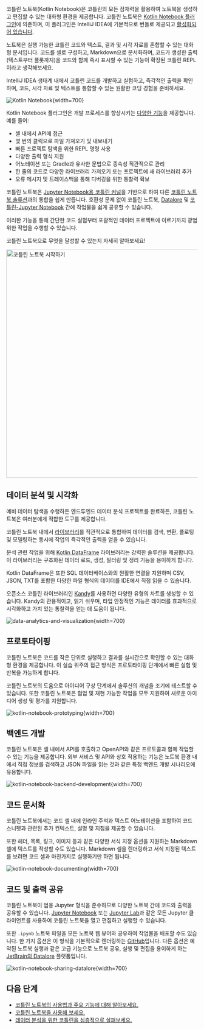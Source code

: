 [//]: # (title: 코틀린 노트북)

코틀린 노트북(Kotlin Notebook)은 코틀린의 모든 잠재력을 활용하여 노트북을 생성하고 편집할 수 있는 대화형 환경을 제공합니다.
코틀린 노트북은 [Kotlin Notebook 플러그인](https://plugins.jetbrains.com/plugin/16340-kotlin-notebook)에 의존하며, 이 플러그인은 IntelliJ IDEA에 기본적으로 번들로 제공되고 [활성화되어 있습니다](kotlin-notebook-set-up-env.md).

노트북은 실행 가능한 코틀린 코드와 텍스트, 결과 및 시각 자료를 혼합할 수 있는 대화형 문서입니다. 코드를 셀로 구성하고, Markdown으로 문서화하며, 코드가 생성한 출력(텍스트부터 플롯까지)을 코드와 함께 즉시 표시할 수 있는 기능이 확장된 코틀린 REPL이라고 생각해보세요.

IntelliJ IDEA 생태계 내에서 코틀린 코드를 개발하고 실험하고, 즉각적인 출력을 확인하며, 코드, 시각 자료 및 텍스트를 통합할 수 있는 원활한 코딩 경험을 준비하세요.

![Kotlin Notebook](data-analysis-notebook.gif){width=700}

Kotlin Notebook 플러그인은 개발 프로세스를 향상시키는 [다양한 기능](https://www.jetbrains.com/help/idea/kotlin-notebook.html)을 제공합니다. 예를 들어:

*   셀 내에서 API에 접근
*   몇 번의 클릭으로 파일 가져오기 및 내보내기
*   빠른 프로젝트 탐색을 위한 REPL 명령 사용
*   다양한 출력 형식 지원
*   어노테이션 또는 Gradle과 유사한 문법으로 종속성 직관적으로 관리
*   한 줄의 코드로 다양한 라이브러리 가져오기 또는 프로젝트에 새 라이브러리 추가
*   오류 메시지 및 트레이스백을 통해 디버깅을 위한 통찰력 확보

코틀린 노트북은 [Jupyter Notebook용 코틀린 커널](https://github.com/Kotlin/kotlin-jupyter?tab=readme-ov-file#kotlin-kernel-for-ipythonjupyter)을 기반으로 하여 다른 [코틀린 노트북 솔루션](data-analysis-overview.md#notebooks)과의 통합을 쉽게 만듭니다. 호환성 문제 없이 코틀린 노트북, [Datalore](https://datalore.jetbrains.com/) 및 [코틀린-Jupyter Notebook](https://github.com/Kotlin/kotlin-jupyter) 간에 작업물을 쉽게 공유할 수 있습니다.

이러한 기능을 통해 간단한 코드 실험부터 포괄적인 데이터 프로젝트에 이르기까지 광범위한 작업을 수행할 수 있습니다.

코틀린 노트북으로 무엇을 달성할 수 있는지 자세히 알아보세요!

<a href="get-started-with-kotlin-notebooks.md"><img src="notebook-get-started-button.svg" width="600" alt="코틀린 노트북 시작하기" style="block"/></a>

## 데이터 분석 및 시각화

예비 데이터 탐색을 수행하든 엔드투엔드 데이터 분석 프로젝트를 완료하든, 코틀린 노트북은 여러분에게 적합한 도구를 제공합니다.

코틀린 노트북 내에서 [라이브러리](data-analysis-libraries.md)를 직관적으로 통합하여 데이터를 검색, 변환, 플로팅 및 모델링하는 동시에 작업의 즉각적인 출력을 얻을 수 있습니다.

분석 관련 작업을 위해 [Kotlin DataFrame](https://kotlin.github.io/dataframe/overview.html) 라이브러리는 강력한 솔루션을 제공합니다. 이 라이브러리는 구조화된 데이터 로드, 생성, 필터링 및 정리 기능을 용이하게 합니다.

Kotlin DataFrame은 또한 SQL 데이터베이스와의 원활한 연결을 지원하며 CSV, JSON, TXT를 포함한 다양한 파일 형식의 데이터를 IDE에서 직접 읽을 수 있습니다.

오픈소스 코틀린 라이브러리인 [Kandy](https://kotlin.github.io/kandy/welcome.html)를 사용하면 다양한 유형의 차트를 생성할 수 있습니다. Kandy의 관용적이고, 읽기 쉬우며, 타입 안정적인 기능은 데이터를 효과적으로 시각화하고 가치 있는 통찰력을 얻는 데 도움이 됩니다.

![data-analytics-and-visualization](data-analysis-kandy-example.png){width=700}

## 프로토타이핑

코틀린 노트북은 코드를 작은 단위로 실행하고 결과를 실시간으로 확인할 수 있는 대화형 환경을 제공합니다. 이 실습 위주의 접근 방식은 프로토타이핑 단계에서 빠른 실험 및 반복을 가능하게 합니다.

코틀린 노트북의 도움으로 아이디어 구상 단계에서 솔루션의 개념을 조기에 테스트할 수 있습니다. 또한 코틀린 노트북은 협업 및 재현 가능한 작업을 모두 지원하여 새로운 아이디어 생성 및 평가를 지원합니다.

![kotlin-notebook-prototyping](kotlin-notebook-prototyping.png){width=700}

## 백엔드 개발

코틀린 노트북은 셀 내에서 API를 호출하고 OpenAPI와 같은 프로토콜과 함께 작업할 수 있는 기능을 제공합니다. 외부 서비스 및 API와 상호 작용하는 기능은 노트북 환경 내에서 직접 정보를 검색하고 JSON 파일을 읽는 것과 같은 특정 백엔드 개발 시나리오에 유용합니다.

![kotlin-notebook-backend-development](kotlin-notebook-backend-development.png){width=700}

## 코드 문서화

코틀린 노트북에서는 코드 셀 내에 인라인 주석과 텍스트 어노테이션을 포함하여 코드 스니펫과 관련된 추가 컨텍스트, 설명 및 지침을 제공할 수 있습니다.

또한 헤더, 목록, 링크, 이미지 등과 같은 다양한 서식 지정 옵션을 지원하는 Markdown 셀에 텍스트를 작성할 수도 있습니다. Markdown 셀을 렌더링하고 서식 지정된 텍스트를 보려면 코드 셀과 마찬가지로 실행하기만 하면 됩니다.

![kotlin-notebook-documenting](kotlin-notebook-documentation.png){width=700}

## 코드 및 출력 공유

코틀린 노트북이 범용 Jupyter 형식을 준수하므로 다양한 노트북 간에 코드와 출력을 공유할 수 있습니다. [Jupyter Notebook](https://jupyter.org/) 또는 [Jupyter Lab](https://jupyterlab.readthedocs.io/en/latest/)과 같은 모든 Jupyter 클라이언트를 사용하여 코틀린 노트북을 열고 편집하고 실행할 수 있습니다.

또한 `.ipynb` 노트북 파일을 모든 노트북 웹 뷰어와 공유하여 작업물을 배포할 수도 있습니다. 한 가지 옵션은 이 형식을 기본적으로 렌더링하는 [GitHub](https://github.com/)입니다. 다른 옵션은 예약된 노트북 실행과 같은 고급 기능으로 노트북 공유, 실행 및 편집을 용이하게 하는 [JetBrain의 Datalore](https://datalore.jetbrains.com/) 플랫폼입니다.

![kotlin-notebook-sharing-datalore](kotlin-notebook-sharing-datalore.png){width=700}

## 다음 단계

*   [코틀린 노트북의 사용법과 주요 기능에 대해 알아보세요.](https://www.jetbrains.com/help/idea/kotlin-notebook.html)
*   [코틀린 노트북을 사용해 보세요.](get-started-with-kotlin-notebooks.md)
*   [데이터 분석을 위한 코틀린을 심층적으로 살펴보세요.](data-analysis-overview.md)